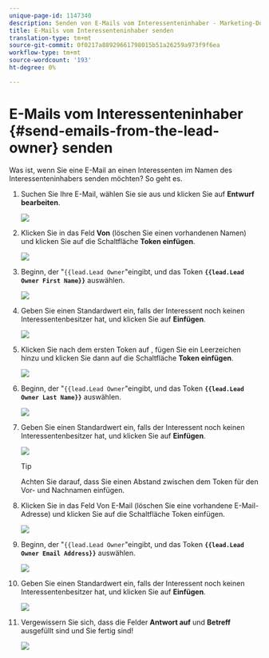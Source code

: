 ```yaml
---
unique-page-id: 1147340
description: Senden von E-Mails vom Interessenteninhaber - Marketing-Dokumente - Produktdokumentation
title: E-Mails vom Interessenteninhaber senden
translation-type: tm+mt
source-git-commit: 0f0217a88929661798015b51a26259a973f9f6ea
workflow-type: tm+mt
source-wordcount: '193'
ht-degree: 0%

---
```



# E-Mails vom Interessenteninhaber {#send-emails-from-the-lead-owner} senden

Was ist, wenn Sie eine E-Mail an einen Interessenten im Namen des Interessenteninhabers senden möchten?  So geht es.

1. Suchen Sie Ihre E-Mail, wählen Sie sie aus und klicken Sie auf **Entwurf bearbeiten**.

   ![](assets/one.png)

1. Klicken Sie in das Feld **Von** (löschen Sie einen vorhandenen Namen) und klicken Sie auf die Schaltfläche **Token einfügen**.

   ![](assets/two.png)

1. Beginn, der &quot;`{{lead.Lead Owner`&quot;eingibt, und das Token **`{{lead.Lead Owner First Name}}`** auswählen.

   ![](assets/image2014-9-11-13-3a7-3a43.png)

1. Geben Sie einen Standardwert ein, falls der Interessent noch keinen Interessentenbesitzer hat, und klicken Sie auf **Einfügen**.

   ![](assets/image2014-9-11-13-3a7-3a58.png)

1. Klicken Sie nach dem ersten Token auf , fügen Sie ein Leerzeichen hinzu und klicken Sie dann auf die Schaltfläche **Token einfügen**.

   ![](assets/five.png)

1. Beginn, der &quot;`{{lead.Lead Owner`&quot;eingibt, und das Token **`{{lead.Lead Owner Last Name}}`** auswählen.

   ![](assets/image2014-9-11-13-3a8-3a24.png)

1. Geben Sie einen Standardwert ein, falls der Interessent noch keinen Interessentenbesitzer hat, und klicken Sie auf **Einfügen**.

   ![](assets/image2014-9-11-13-3a8-3a39.png)

   >[!TIP]
   >
   >Achten Sie darauf, dass Sie einen Abstand zwischen dem Token für den Vor- und Nachnamen einfügen.

1. Klicken Sie in das Feld Von E-Mail (löschen Sie eine vorhandene E-Mail-Adresse) und klicken Sie auf die Schaltfläche Token einfügen.

   ![](assets/eight.png)

1. Beginn, der &quot;`{{lead.Lead Owner`&quot;eingibt, und das Token **`{{lead.Lead Owner Email Address}}`** auswählen.

   ![](assets/image2014-9-11-13-3a9-3a33.png)

1. Geben Sie einen Standardwert ein, falls der Interessent noch keinen Interessentenbesitzer hat, und klicken Sie auf **Einfügen**.

   ![](assets/ten.png)

1. Vergewissern Sie sich, dass die Felder **Antwort auf** und **Betreff** ausgefüllt sind und Sie fertig sind!

   ![](assets/eleven.png)

